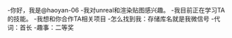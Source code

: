 -你好，我是@haoyan-06
-我对unreal和渲染贴图感兴趣。
-我目前正在学习TA的技能。
-我想和你合作TA相关项目
-怎么找到我：存储库名就是我微信号
-代词：首长
-趣事：二等奖

<!---
haoyan-06/haoyan-06是一个特殊的存储库，因为它的'README.md（这个文件）出现在你的GitHub档案中。
您可以单击预览链接查看更改。
--->

